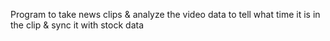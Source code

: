 Program to take news clips & analyze the video data to tell what time it is in the clip & sync it with stock data